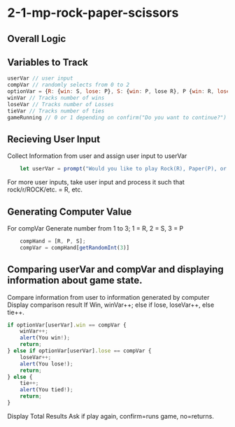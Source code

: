 # 2-1-mp-rock-paper-scissors

## Overall Logic

## Variables to Track
```js
userVar // user input
compVar // randomly selects from 0 to 2
optionVar = {R: {win: S, lose: P}, S: {win: P, lose R}, P {win: R, lose: S}};
winVar // Tracks number of wins
loseVar // Tracks number of Losses
tieVar // Tracks number of ties
gameRunning // 0 or 1 depending on confirm("Do you want to continue?")
```

## Recieving User Input
Collect Information from user and assign user input to userVar

```js
    let userVar = prompt("Would you like to play Rock(R), Paper(P), or Scissors(S)? Please type R for rock, P for paper, and S for scissors", default);
```
For more user inputs, take user input and process it such that rock/r/ROCK/etc. = R, etc.  

## Generating Computer Value
For compVar Generate number from 1 to 3; 1 = R, 2 = S, 3 = P
```js
    compHand = [R, P, S];
    compVar = compHand[getRandomInt(3)]
```
## Comparing userVar and compVar and displaying information about game state.
Compare information from user to information generated by computer
Display comparison result 
If Win, winVar++; else if lose, loseVar++, else tie++.
```js
if optionVar[userVar].win == compVar {
    winVar++;
    alert(You win!);
    return;
} else if optionVar[userVar].lose == compVar {
    loseVar++;
    alert(You lose!);
    return;
} else {
    tie++;
    alert(You tied!);
    return;
}
```
Display Total Results 
Ask if play again, confirm=runs game, no=returns. 
 
